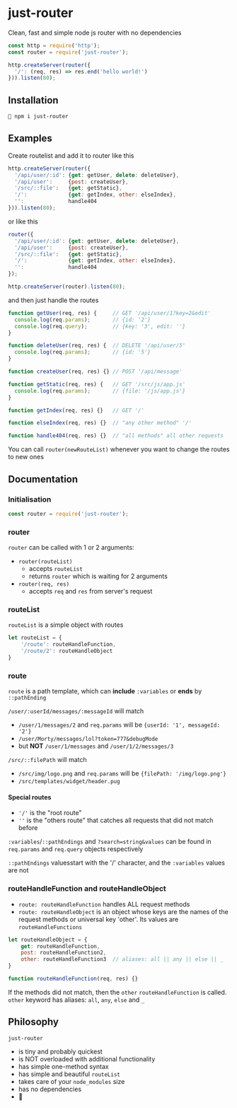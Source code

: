 # just-router
Clean, fast and simple node js router with no dependencies

```js
const http = require('http');
const router = require('just-router');

http.createServer(router({
  '/': (req, res) => res.end('hello world!')
})).listen(80);
```

## Installation

```bash
🍄 npm i just-router
```

## Examples

Create routelist and add it to router like this

```js
http.createServer(router({
  '/api/user/:id': {get: getUser, delete: deleteUser},
  '/api/user':     {post: createUser},
  '/src/::file':   {get: getStatic},
  '/':             {get: getIndex, other: elseIndex},
  '':              handle404
})).listen(80);
```

or like this

```js
router({
  '/api/user/:id': {get: getUser, delete: deleteUser},
  '/api/user':     {post: createUser},
  '/src/::file':   {get: getStatic},
  '/':             {get: getIndex, other: elseIndex},
  '':              handle404
});

http.createServer(router).listen(80);
```

and then just handle the routes

```js
function getUser(req, res) {     // GET '/api/user/1?key=2&edit'
  console.log(req.params);       // {id: '2'}
  console.log(req.query);        // {key: '3', edit: ''}
}

function deleteUser(req, res) {  // DELETE '/api/user/5'
  console.log(req.params);       // {id: '5'}
}

function createUser(req, res) {} // POST '/api/message'

function getStatic(req, res) {   // GET '/src/js/app.js'
  console.log(req.params);       // {file: '/js/app.js'}
}

function getIndex(req, res) {}   // GET '/'

function elseIndex(req, res) {}  // "any other method" '/'

function handle404(req, res) {}  // "all methods" all other requests
```

You can call `router(newRouteList)` whenever you want to change the routes to new ones

## Documentation

### Initialisation

```js
const router = require('just-router');
```

### router

`router` can be called with 1 or 2 arguments:
- `router(routeList)`
  - accepts `routeList`
  - returns `router` which is waiting for 2 arguments
- `router(req, res)`
  - accepts `req` and `res` from server's request

### routeList

`routeList` is a simple object with routes

```js
let routeList = {
	'/route': routeHandleFunction,
	'/route/2': routeHandleObject
}
```

### route

`route` is a path template, which can **include** `:variables` or **ends** by `::pathEnding`

`/user/:userId/messages/:messageId` will match
- `/user/1/messages/2` and `req.params` will be `{userId: '1', messageId: '2'}`
- `/user/Morty/messages/lol?token=777&debugMode`
- but **NOT** `/user/1/messages` and `/user/1/2/messages/3`

`/src/::filePath` will match
- `/src/img/logo.png` and `req.params` will be `{filePath: '/img/logo.png'}`
- `/src/templates/widget/header.pug`

#### Special routes

- `'/'` is the "root route"
- `''` is the "others route" that catches all requests that did not match before

`:variables`/`::pathEndings` and `?search=string&values` can be found in `req.params` and `req.query` objects respectively

`::pathEndings` values​start with the '/' character, and the `:variables` values​are not

### routeHandleFunction and routeHandleObject

- `route: routeHandleFunction` handles ALL request methods
- `route: routeHandleObject` is an object whose keys are the names of the request methods or universal key 'other'. Its values are `routeHandleFunctions`
```js
let routeHandleObject = {
	get: routeHandleFunction,
	post: routeHandleFunction2,
	other: routeHandleFunction3  // aliases: all || any || else || _
}

function routeHandleFunction(req, res) {}
```
If the methods did not match, then the `other` `routeHandleFunction` is called. `other` keyword has aliases: `all`, `any`, `else` and `_`

## Philosophy

`just-router`
- is tiny and probably quickest
- is NOT overloaded with additional functionality
- has simple one-method syntax
- has simple and beautiful `routeList`
- takes care of your `node_modules` size
- has no dependencies
- 🍄